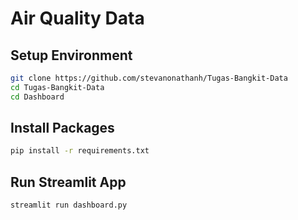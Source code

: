 # Air Quality Data 

## Setup Environment
```bash
git clone https://github.com/stevanonathanh/Tugas-Bangkit-Data
cd Tugas-Bangkit-Data
cd Dashboard
```
## Install Packages
```bash
pip install -r requirements.txt
```
## Run Streamlit App
```bash
streamlit run dashboard.py
```
